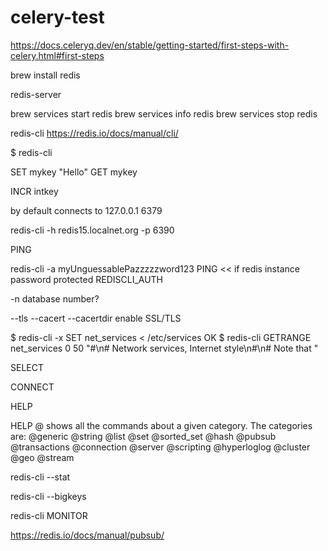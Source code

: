 # celery-test

https://docs.celeryq.dev/en/stable/getting-started/first-steps-with-celery.html#first-steps

brew install redis

redis-server

brew services start redis
brew services info redis
brew services stop redis

redis-cli
https://redis.io/docs/manual/cli/

$ redis-cli <command>

SET mykey "Hello"
GET mykey

INCR intkey


by default connects to 127.0.0.1 6379

redis-cli -h redis15.localnet.org -p 6390 

PING


redis-cli -a myUnguessablePazzzzzword123 PING << if redis instance password protected
REDISCLI_AUTH

-n database number?


--tls --cacert  --cacertdir enable SSL/TLS

$ redis-cli -x SET net_services < /etc/services
OK
$ redis-cli GETRANGE net_services 0 50
"#\n# Network services, Internet style\n#\n# Note that "

SELECT <db num>

CONNECT <different instance>

HELP

HELP @<category> shows all the commands about a given category. The categories are:
@generic
@string
@list
@set
@sorted_set
@hash
@pubsub
@transactions
@connection
@server
@scripting
@hyperloglog
@cluster
@geo
@stream


redis-cli --stat

redis-cli --bigkeys

redis-cli MONITOR

https://redis.io/docs/manual/pubsub/

